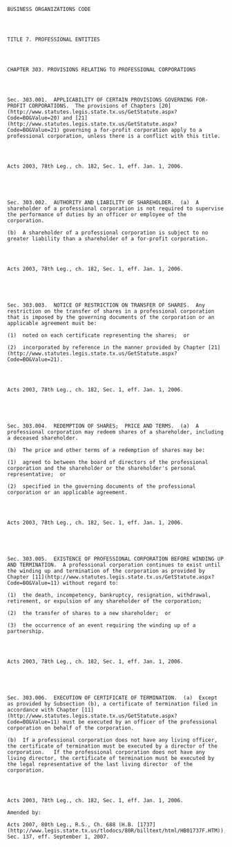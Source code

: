 ﻿
    
    
    	
    					
    
    
    BUSINESS ORGANIZATIONS CODE
    
      
    
    
    TITLE 7. PROFESSIONAL ENTITIES
    
      
    
    
    CHAPTER 303. PROVISIONS RELATING TO PROFESSIONAL CORPORATIONS
    
      
    
    
    Sec. 303.001.  APPLICABILITY OF CERTAIN PROVISIONS GOVERNING FOR-PROFIT CORPORATIONS.  The provisions of Chapters [20](http://www.statutes.legis.state.tx.us/GetStatute.aspx?Code=BO&Value=20) and [21](http://www.statutes.legis.state.tx.us/GetStatute.aspx?Code=BO&Value=21) governing a for-profit corporation apply to a professional corporation, unless there is a conflict with this title.
    
    
    
    
    Acts 2003, 78th Leg., ch. 182, Sec. 1, eff. Jan. 1, 2006.
    
    
    
    
    
    Sec. 303.002.  AUTHORITY AND LIABILITY OF SHAREHOLDER.  (a)  A shareholder of a professional corporation is not required to supervise the performance of duties by an officer or employee of the corporation.
    
    (b)  A shareholder of a professional corporation is subject to no greater liability than a shareholder of a for-profit corporation.
    
    
    
    
    Acts 2003, 78th Leg., ch. 182, Sec. 1, eff. Jan. 1, 2006.
    
    
    
    
    
    Sec. 303.003.  NOTICE OF RESTRICTION ON TRANSFER OF SHARES.  Any restriction on the transfer of shares in a professional corporation that is imposed by the governing documents of the corporation or an applicable agreement must be:
    
    (1)  noted on each certificate representing the shares;  or
    
    (2)  incorporated by reference in the manner provided by Chapter [21](http://www.statutes.legis.state.tx.us/GetStatute.aspx?Code=BO&Value=21).
    
    
    
    
    Acts 2003, 78th Leg., ch. 182, Sec. 1, eff. Jan. 1, 2006.
    
    
    
    
    
    Sec. 303.004.  REDEMPTION OF SHARES;  PRICE AND TERMS.  (a)  A professional corporation may redeem shares of a shareholder, including a deceased shareholder.
    
    (b)  The price and other terms of a redemption of shares may be:
    
    (1)  agreed to between the board of directors of the professional corporation and the shareholder or the shareholder's personal representative;  or
    
    (2)  specified in the governing documents of the professional corporation or an applicable agreement.
    
    
    
    
    Acts 2003, 78th Leg., ch. 182, Sec. 1, eff. Jan. 1, 2006.
    
    
    
    
    
    Sec. 303.005.  EXISTENCE OF PROFESSIONAL CORPORATION BEFORE WINDING UP AND TERMINATION.  A professional corporation continues to exist until the winding up and termination of the corporation as provided by Chapter [11](http://www.statutes.legis.state.tx.us/GetStatute.aspx?Code=BO&Value=11) without regard to:
    
    (1)  the death, incompetency, bankruptcy, resignation, withdrawal, retirement, or expulsion of any shareholder of the corporation;
    
    (2)  the transfer of shares to a new shareholder;  or
    
    (3)  the occurrence of an event requiring the winding up of a partnership.
    
    
    
    
    Acts 2003, 78th Leg., ch. 182, Sec. 1, eff. Jan. 1, 2006.
    
    
    
    
    
    Sec. 303.006.  EXECUTION OF CERTIFICATE OF TERMINATION.  (a)  Except as provided by Subsection (b), a certificate of termination filed in accordance with Chapter [11](http://www.statutes.legis.state.tx.us/GetStatute.aspx?Code=BO&Value=11) must be executed by an officer of the professional corporation on behalf of the corporation.
    
    (b)  If a professional corporation does not have any living officer, the certificate of termination must be executed by a director of the corporation.   If the professional corporation does not have any living director, the certificate of termination must be executed by the legal representative of the last living director  of the corporation.
    
    
    
    
    Acts 2003, 78th Leg., ch. 182, Sec. 1, eff. Jan. 1, 2006.
    
    Amended by: 
    
    Acts 2007, 80th Leg., R.S., Ch. 688 (H.B. [1737](http://www.legis.state.tx.us/tlodocs/80R/billtext/html/HB01737F.HTM)), Sec. 137, eff. September 1, 2007.
    
    
    
    
    				
